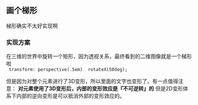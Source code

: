 ## 画个梯形

梯形确实不太好实现啊

### 实现方案
在三维的世界中旋转一个矩形，因为透视关系，最终看到的二维图像就是一个梯形啦  
` transform: perspective(.5em)  rotateX(50deg);`

但是因为对整个元素进行了3D变形，所以里面的文字也变形了。有一点值得注意：  **对元素使用了3D变形后，内部的变形效应是『不可逆转』的** 但是2D变形体系下内部的逆向变形是可以抵消外部的变形效应的。



